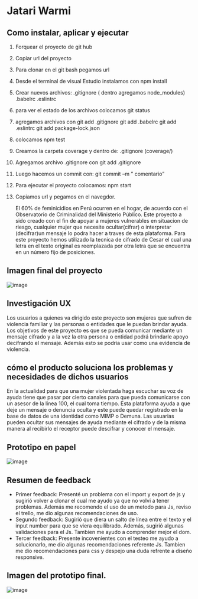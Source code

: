 # Jatari Warmi

## Como instalar, aplicar y ejecutar

  1.	Forquear el proyecto de git hub
  2.	Copiar url del proyecto
  3.	Para clonar en el git bash pegamos url
  4.	Desde el terminal de visual Estudio instalamos con npm install
  5.	Crear nuevos archivos:
        .gitignore ( dentro agregamos node_modules)
        .babelrc
        .eslintrc
  6.	para ver el estado de los archivos colocamos git status
  7.	agregamos archivos con
      git add .gitignore
      git add .babelrc
      git add .eslintrc
      git add package-lock.json
  8.	colocamos npm test
  9.	Creamos la carpeta coverage y dentro de:  .gitignore (coverage/)
  10.	Agregamos archivo .gitignore con git add .gitignore
  11.	Luego hacemos un commit con: git commit –m ” comentario”
  12.	Para ejecutar el proyecto colocamos: npm start
  13. Copiamos url y pegamos en el navegdor.

      El 60% de feminicidios en Perú ocurren en el hogar, de acuerdo con el Observatorio de Criminalidad del Ministerio Público. Este proyecto a sido creado con el fin de apoyar a mujeres vulnerables en situacion de riesgo, cualquier mujer que necesite ocultar(cifrar) o interpretar (decifrar)un mensaje lo podra hacer a traves de esta plataforma. Para este proyecto hemos utilizado la tecnica de cifrado de Cesar el cual una letra en el texto original es reemplazada por otra letra que se encuentra en un número fijo de posiciones.

## Imagen final del proyecto

![image](https://i.ibb.co/5GjRYZ6/Jatari-Warmi-final.png)

## Investigación UX
  Los usuarios a quienes va dirigido este proyecto son mujeres que sufren de violencia familiar y las personas o entidades que  le puedan brindar ayuda. Los objetivos de este proyecto es que se pueda comunicar mediante un mensaje  cifrado y a la vez la otra persona o entidad podrá brindarle apoyo decifrando el mensaje. Además esto se podria usar como una evidencia de violencia.

## cómo el producto soluciona los problemas y necesidades de dichos usuarios

  En la actualidad para que una mujer violentada haga escuchar su voz de ayuda tiene que pasar por cierto canales para que pueda comunicarse con un asesor de la linea 100, el cual toma tiempo. Esta plataforma ayuda a que deje un mensaje o denuncia oculta y este puede quedar registrado en la base de datos de una identidad como MIMP o Demuna.
  Las usuarias  pueden ocultar sus mensajes de ayuda mediante el cifrado y de la misma manera al recibirlo el receptor puede descifrar y conocer el mensaje.

## Prototipo en papel

![image](https://i.ibb.co/x3tjfCs/Prototipo-de-papel.jpg)

## Resumen de feedback
  - Primer feedback: Presenté un problema con el import y export de js y sugirió volver a clonar el cual me ayudo ya que no volvi a tener problemas. Además  me recomendo el uso de un metodo para Js, reviso el trello, me dio algunas recomendaciones de uso.
  - Segundo feedback: Sugirió que diera un salto de línea entre el texto y el input number para que se viera equilibrado. Además, sugirió algunas validaciones para el Js. Tambien me ayudo a comprender mejor el dom.
  - Tercer feedback: Presente incovenientes con el testeo me ayudo a solucionarlo, me dio algunas recomendaciones referente Js. Tambien me dio recomendaciones para css y despejo una duda refrente a diseño responsive.

## Imagen del prototipo final.

![image](https://i.ibb.co/mG9vVNG/Prototipo-Jatari-Warmi.png)



